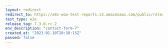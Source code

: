 ```yaml
---
layout: redirect
redirect_to: https://a8c-woo-test-reports.s3.amazonaws.com/public/release/7.3.0-rc.2/contact-form-7/e2e/index.html
test_type: e2e
release_tag: 7.3.0-rc.2
env_description: "contact-form-7"
created_at: "2023-01-10T20:38:15Z"
passed: false
---
```

